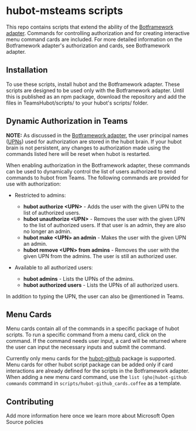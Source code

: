 # hubot-msteams scripts

This repo contains scripts that extend the ability of the [Botframework adapter](https://github.com/Microsoft/BotFramework-Hubot). Commands for controlling authorization and for creating interactive menu command cards are included. For more detailed information on the Botframework adapter's authorization and cards, see Botframework adapter.

## Installation
To use these scripts, install hubot and the Botframework adapter. These scripts are designed to be used only with the Botframework adapter.
Until this is published as an npm package, download the repository and add the files in TeamsHubot/scripts/ to your hubot's scripts/ folder. 

## Dynamic Authorization in Teams
**NOTE:** As discussed in the [Botframework adapter](https://github.com/Microsoft/BotFramework-Hubot), the user principal names ([UPNs](https://docs.microsoft.com/en-us/windows/desktop/ADSchema/a-userprincipalname)) used for authorization are stored in the hubot brain. If your hubot brain is not persistent, any changes to authorization made using the commands listed here will be reset when hubot is restarted.

When enabling authorization in the Botframework adapter, these commands can be used to dynamically control the list of users authorized to send commands to hubot from Teams. The following commands are provided for use with authorization:

* Restricted to admins:
    * **hubot authorize \<UPN>** - Adds the user with the given UPN to the list of authorized users.
    * **hubot unauthorize \<UPN>** - Removes the user with the given UPN to the list of authorized users. If that user is an admin, they are also no longer an admin.
    * **hubot make \<UPN> an admin** - Makes the user with the given UPN an admin.
    * **hubot remove \<UPN> from admins** - Removes the user with the given UPN from the admins. The user is still an authorized user.

* Available to all authorized users:
    * **hubot admins** - Lists the UPNs of the admins.
    * **hubot authorized users** - Lists the UPNs of all authorized users.

In addition to typing the UPN, the user can also be @mentioned in Teams.

## Menu Cards
Menu cards contain all of the commands in a specific package of hubot scripts. To run a specific command from a menu card, click on the command. If the command needs user input, a card will be returned where the user can input the necessary inputs and submit the command.

Currently only menu cards for the [hubot-github](https://github.com/hydal/hubot-github) package is supported. Menu cards for other hubot script package can be added only if card interactions are already defined for the scripts in the Botframework adapter. 
When adding a new menu card command, use the `list (gho|hubot-github commands` command in `scripts/hubot-github_cards.coffee` as a template.

## Contributing
Add more information here once we learn more about Microsoft Open Source policies